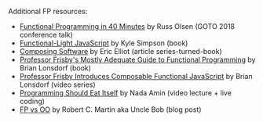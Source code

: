 Additional FP resources:

- [Functional Programming in 40 Minutes](https://www.youtube.com/watch?v=0if71HOyVjY) by Russ Olsen (GOTO 2018 conference talk)
- [Functional-Light JavaScript](https://github.com/getify/Functional-Light-JS#functional-light-javascript) by Kyle Simpson (book)
- [Composing Software](https://medium.com/javascript-scene/composing-software-an-introduction-27b72500d6ea) by Eric Elliot (article series-turned-book)
- [Professor Frisby's Mostly Adequate Guide to Functional Programming](https://mostly-adequate.gitbook.io/mostly-adequate-guide/) by Brian Lonsdorf (book)
- [Professor Frisby Introduces Composable Functional JavaScript](https://egghead.io/courses/professor-frisby-introduces-composable-functional-javascript) by Brian Lonsdorf (video series)
- [Programming Should Eat Itself](https://www.youtube.com/watch?v=SrKj4hYic5A) by Nada Amin (video lecture + live coding)
- [FP vs OO](https://blog.cleancoder.com/uncle-bob/2018/04/13/FPvsOO.html) by Robert C. Martin aka Uncle Bob (blog post)
